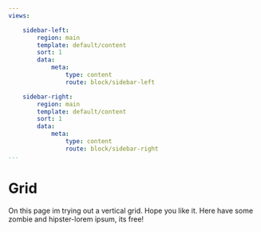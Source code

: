 ```yaml
---
views:

    sidebar-left:
        region: main
        template: default/content
        sort: 1
        data:
            meta:
                type: content
                route: block/sidebar-left

    sidebar-right:
        region: main
        template: default/content
        sort: 1
        data:
            meta:
                type: content
                route: block/sidebar-right
...
```







Grid
==============================================
On this page im trying out a vertical grid. Hope you like it. Here have some zombie and hipster-lorem ipsum, its free!
